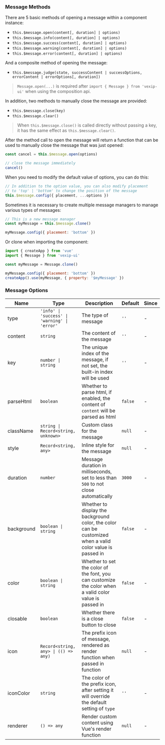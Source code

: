 ### Message Methods

There are 5 basic methods of opening a message within a component instance:

- `this.$message.open(content[, duration] | options)`
- `this.$message.info(content[, duration] | options)`
- `this.$message.success(content[, duration] | options)`
- `this.$message.warning(content[, duration] | options)`
- `this.$message.error(content[, duration] | options)`

And a composite method of opening the message:

- `this.$message.judge(state, successContent | successOptions, errorContent | errorOptions[, duration])`

> `Message.open(...)` is required after `import { Message } from 'vexip-ui'` when using the composition api.

In addition, two methods to manually close the message are provided:

- `this.$message.close(key)`
- `this.$message.clear()`

> When `this.$message.close()` is called directly without passing a key, it has the same effect as `this.$message.clear()`.

After the method call to open the message will return a function that can be used to manually close the message that was just opened:

```js
const cancel = this.$message.open(options)

// close the message immediately
cancel()
```

When you need to modify the default value of options, you can do this:

```js
// In addition to the option value, you can also modify placement
// to 'top' | 'bottom' to change the position of the message
this.$message.config({ placement, ...options })
```

Sometimes it is necessary to create multiple message managers to manage various types of messages:

```js
// This is a new message manager
const myMessage = this.$message.clone()

myMessage.config({ placement: 'bottom' })
```

Or clone when importing the component:

```js
import { createApp } from 'vue'
import { Message } from 'vexip-ui'

const myMessage = Message.clone()

myMessage.config({ placement: 'bottom' })
createApp().use(myMessage, { property: '$myMessage' })
```

### Message Options

| Name       | Type                                          | Description                                                                                                | Default | Since |
| ---------- | --------------------------------------------- | ---------------------------------------------------------------------------------------------------------- | ------- | ----- |
| type       | `'info' \| 'success' \| 'warning' \| 'error'` | The type of message                                                                                        | `''`    | -     |
| content    | `string`                                      | The content of the message                                                                                 | `''`    | -     |
| key        | `number \| string`                            | The unique index of the message, if not set, the built-in index will be used                               | `''`    | -     |
| parseHtml  | `boolean`                                     | Whether to parse html, if enabled, the content of `content` will be parsed as html                         | `false` | -     |
| className  | `string \| Record<string, unknown>`           | Custom class for the message                                                                               | `null`  | -     |
| style      | `Record<string, any>`                         | Inline style for the message                                                                               | `null`  | -     |
| duration   | `number`                                      | Message duration in milliseconds, set to less than `500` to not close automatically                        | `3000`  | -     |
| background | `boolean \| string`                           | Whether to display the background color, the color can be customized when a valid color value is passed in | `false` | -     |
| color      | `boolean \| string`                           | Whether to set the color of the font, you can customize the color when a valid color value is passed in    | `false` | -     |
| closable   | `boolean`                                     | Whether there is a close button to close                                                                   | `false` | -     |
| icon       | `Record<string, any> \| (() => any)`          | The prefix icon of message, rendered as render function when passed in function                            | `null`  | -     |
| iconColor  | `string`                                      | The color of the prefix icon, after setting it will override the default setting of `type`                 | `''`    | -     |
| renderer   | `() => any`                                   | Render custom content using Vue's render function                                                          | `null`  | -     |
